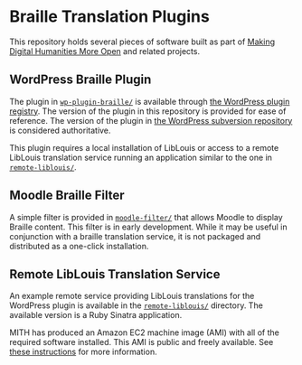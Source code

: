 # Braille Translation Plugins

This repository holds several pieces of software built as part of [Making Digital Humanities More Open](http://mith.umd.edu/research/project/braillesc/) and related projects.

## WordPress Braille Plugin

The plugin in [`wp-plugin-braille/`](./wp-plugin-braille) is available through [the WordPress plugin registry](http://wordpress.org/plugins/braille). The version of the plugin in this repository is provided for ease of reference. The version of the plugin in [the WordPress subversion repository](http://plugins.svn.wordpress.org/braille/) is considered authoritative.

This plugin requires a local installation of LibLouis or access to a remote LibLouis translation service running an application similar to the one in [`remote-liblouis/`](./remote-liblouis).

## Moodle Braille Filter

A simple filter is provided in [`moodle-filter/`](./moodle-filter) that allows Moodle to display Braille content. This filter is in early development. While it may be useful in conjunction with a braille translation service, it is not packaged and distributed as a one-click installation.

## Remote LibLouis Translation Service

An example remote service providing LibLouis translations for the WordPress plugin is available in the [`remote-liblouis/`](./remote-liblouis) directory. The available version is a Ruby Sinatra application.

MITH has produced an Amazon EC2 machine image (AMI) with all of the required software installed. This AMI is public and freely available. See [these instructions](./USING-REMOTE-LIBLOUIS-AMI.md) for more information.